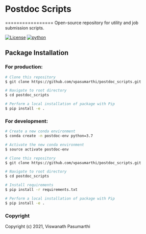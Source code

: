 # Postdoc Scripts
=================
Open-source repository for utility and job submission scripts.

[//]: # (Badges)
[![License](https://img.shields.io/badge/License-MPL%202.0-brightgreen.svg)](https://opensource.org/licenses/MPL-2.0)
[![python](https://img.shields.io/badge/python-3.7%20%7C%203.8%20%7C%203.9-blue)](https://github.com/vpasumarthi/postdoc_scripts)

## Package Installation

### For production:

```bash
# Clone this repository
$ git clone https://github.com/vpasumarthi/postdoc_scripts.git

# Navigate to root directory
$ cd postdoc_scripts

# Perform a local installation of package with Pip 
$ pip install -e .
```

### For development:

```bash
# Create a new conda environment
$ conda create -n postdoc-env python=3.7

# Activate the new conda environment
$ source activate postdoc-env

# Clone this repository
$ git clone https://github.com/vpasumarthi/postdoc_scripts.git

# Navigate to root directory
$ cd postdoc_scripts

# Install requirements
$ pip install -r requirements.txt

# Perform a local installation of package with Pip 
$ pip install -e .
```

### Copyright

Copyright (c) 2021, Viswanath Pasumarthi
